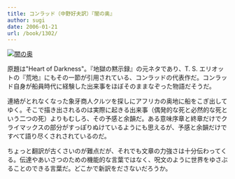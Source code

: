 ```yaml
---
title: コンラッド（中野好夫訳）『闇の奥』
author: sugi
date: 2006-01-21
url: /book/1302/
---
```

<a href="http://www.amazon.co.jp/exec/obidos/ASIN/4003224817/chezsugi-22/ref=nosim/" name="amazletlink" target="_blank"><img src="http://i0.wp.com/ec2.images-amazon.com/images/I/51W9SMKP2HL.SL160.jpg?w=660" alt="闇の奥" class="alignleft" data-recalc-dims="1" /></a>

原題は"Heart of Darkness"。『地獄の黙示録』の元ネタであり、T. S. エリオットの『荒地』にもその一節が引用されている、コンラッドの代表作だ。コンラッド自身が船員時代に経験した出来事をほぼそのままなぞった物語だそうだ。

連絡がとれなくなった象牙商人クルツを探しにアフリカの奥地に船をこぎ出してゆく。そこで描き出されるのは実際に起きる出来事（偶発的な死と必然的な死という二つの死）よりもむしろ、その予感と余韻だ。ある意味序章と終章だけでクライマックスの部分がすっぽりぬけているようにも思えるが、予感と余韻だけですべて語り尽くされされているのだ。

ちょっと翻訳が古くさいのが難点だが、それでも文章の力強さは十分伝わってくる。伝達やあいさつのための機能的な言葉ではなく、呪文のように世界をゆさぶることのできる言葉だ。どこかで新訳をださないだろうか。

